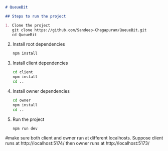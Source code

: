 

````markdown
# QueueBit

## Steps to run the project

1. Clone the project
   git clone https://github.com/Sandeep-Chagapuram/QueueBit.git
   cd QueueBit
````

2. Install root dependencies

   ```sh
   npm install
   ```

3. Install client dependencies

   ```sh
   cd client
   npm install
   cd ..
   ```

4. Install owner dependencies

   ```sh
   cd owner
   npm install
   cd ..
   ```

5. Run the project

   ```sh
   npm run dev
   ```
#make sure both client and owner run at different localhosts. Suppose client runs at http://localhost:5174/ then owner runs at http://localhost:5173/



